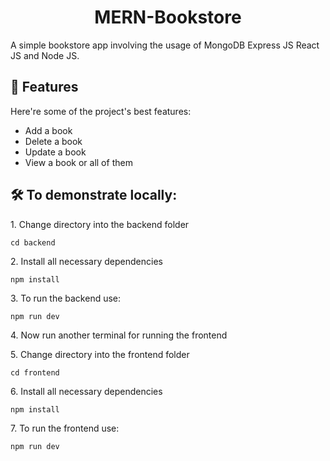 <h1 align="center" id="title">MERN-Bookstore</h1>

<p id="description">A simple bookstore app involving the usage of MongoDB Express JS React JS and Node JS.</p>

  
  
<h2>🧐 Features</h2>

Here're some of the project's best features:

*   Add a book
*   Delete a book
*   Update a book
*   View a book or all of them

<h2>🛠️ To demonstrate locally:</h2>

<p>1. Change directory into the backend folder</p>

```
cd backend
```

<p>2. Install all necessary dependencies</p>

```
npm install
```

<p>3. To run the backend use:</p>

```
npm run dev
```

<p>4. Now run another terminal for running the frontend</p>

<p>5. Change directory into the frontend folder</p>

```
cd frontend
```

<p>6. Install all necessary dependencies</p>

```
npm install
```

<p>7. To run the frontend use:</p>

```
npm run dev
```
